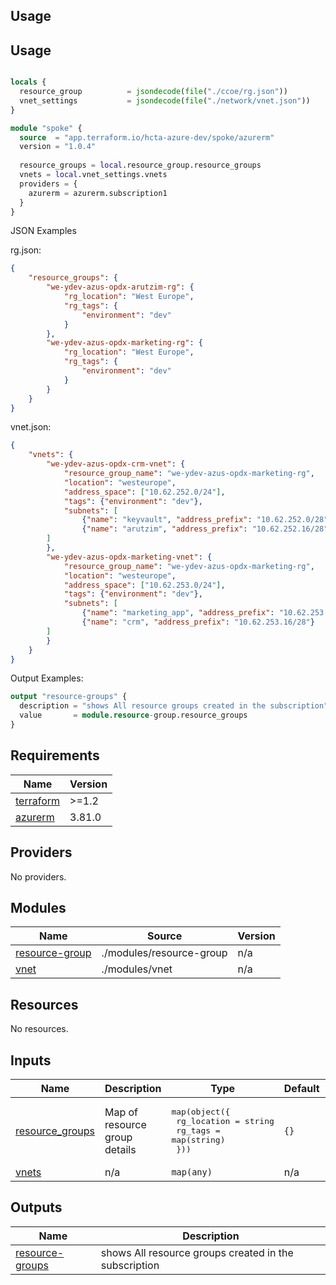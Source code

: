 ## Usage

## Usage

```terraform

locals {
  resource_group          = jsondecode(file("./ccoe/rg.json"))
  vnet_settings           = jsondecode(file("./network/vnet.json"))
}

module "spoke" {
  source  = "app.terraform.io/hcta-azure-dev/spoke/azurerm"
  version = "1.0.4"
 
  resource_groups = local.resource_group.resource_groups
  vnets = local.vnet_settings.vnets
  providers = {
    azurerm = azurerm.subscription1
  }
}
```

JSON Examples

rg.json:

```json
{
    "resource_groups": {
        "we-ydev-azus-opdx-arutzim-rg": {
            "rg_location": "West Europe",
            "rg_tags": {
                "environment": "dev"
            }
        },
        "we-ydev-azus-opdx-marketing-rg": {
            "rg_location": "West Europe",
            "rg_tags": {
                "environment": "dev"
            }
        }
    }
}
```

vnet.json:

```json
{
    "vnets": {
        "we-ydev-azus-opdx-crm-vnet": {
            "resource_group_name": "we-ydev-azus-opdx-marketing-rg",
            "location": "westeurope",
            "address_space": ["10.62.252.0/24"],
            "tags": {"environment": "dev"},
            "subnets": [
                {"name": "keyvault", "address_prefix": "10.62.252.0/28"},
                {"name": "arutzim", "address_prefix": "10.62.252.16/28"}
        ]
        },
        "we-ydev-azus-opdx-marketing-vnet": {
            "resource_group_name": "we-ydev-azus-opdx-marketing-rg",
            "location": "westeurope",
            "address_space": ["10.62.253.0/24"],
            "tags": {"environment": "dev"},
            "subnets": [
                {"name": "marketing_app", "address_prefix": "10.62.253.0/28"},
                {"name": "crm", "address_prefix": "10.62.253.16/28"}
        ]
        }
    }
}
```
Output Examples:

```terraform
output "resource-groups" {
  description = "shows All resource groups created in the subscription"
  value       = module.resource-group.resource_groups
}
```

## Requirements

| Name | Version |
|------|---------|
| <a name="requirement_terraform"></a> [terraform](#requirement\_terraform) | >=1.2 |
| <a name="requirement_azurerm"></a> [azurerm](#requirement\_azurerm) | 3.81.0 |

## Providers

No providers.

## Modules

| Name | Source | Version |
|------|--------|---------|
| <a name="module_resource-group"></a> [resource-group](#module\_resource-group) | ./modules/resource-group | n/a |
| <a name="module_vnet"></a> [vnet](#module\_vnet) | ./modules/vnet | n/a |

## Resources

No resources.

## Inputs

| Name | Description | Type | Default | Required |
|------|-------------|------|---------|:--------:|
| <a name="input_resource_groups"></a> [resource\_groups](#input\_resource\_groups) | Map of resource group details | <pre>map(object({<br>    rg_location = string<br>    rg_tags     = map(string)<br>  }))</pre> | `{}` | no |
| <a name="input_vnets"></a> [vnets](#input\_vnets) | n/a | `map(any)` | n/a | yes |

## Outputs

| Name | Description |
|------|-------------|
| <a name="output_resource-groups"></a> [resource-groups](#output\_resource-groups) | shows All resource groups created in the subscription |
